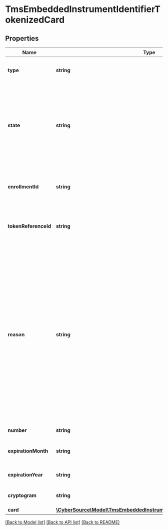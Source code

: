 # TmsEmbeddedInstrumentIdentifierTokenizedCard

## Properties
Name | Type | Description | Notes
------------ | ------------- | ------------- | -------------
**type** | **string** | The network token card association brand Possible Values: - visa - mastercard - americanexpress | [optional] 
**state** | **string** | State of the network token or network token provision Possible Values: - ACTIVE : Network token is active. - SUSPENDED : Network token is suspended. This state can change back to ACTIVE. - DELETED : This is a final state for a network token instance. - UNPROVISIONED : A previous network token provision was unsuccessful. | [optional] 
**enrollmentId** | **string** | Unique Identifier for the enrolled PAN. This Id is provided by the card association when a network token is provisioned successfully. | [optional] 
**tokenReferenceId** | **string** | Unique Identifier for the network token. This Id is provided by the card association when a network token is provisioned successfully. | [optional] 
**reason** | **string** | Issuers state for the network token Possible Values: - INVALID_REQUEST : The network token provision request contained invalid data. - CARD_VERIFICATION_FAILED : The network token provision request contained data that could not be verified. - CARD_NOT_ELIGIBLE : Card can currently not be used with issuer for tokenization. - CARD_NOT_ALLOWED : Card can currently not be used with card association for tokenization. - DECLINED : Card can currently not be used with issuer for tokenization. - SERVICE_UNAVAILABLE : The network token service was unavailable or timed out. - SYSTEM_ERROR : An unexpected error occurred with network token service, check configuration. | [optional] 
**number** | **string** | The token requestors network token | [optional] 
**expirationMonth** | **string** | Two-digit month in which the network token expires.  Format: &#x60;MM&#x60;.  Possible Values: &#x60;01&#x60; through &#x60;12&#x60;. | [optional] 
**expirationYear** | **string** | Four-digit year in which the network token expires.  Format: &#x60;YYYY&#x60;. | [optional] 
**cryptogram** | **string** | Generated value used in conjunction with the network token for making a payment. | [optional] 
**card** | [**\CyberSource\Model\TmsEmbeddedInstrumentIdentifierTokenizedCardCard**](TmsEmbeddedInstrumentIdentifierTokenizedCardCard.md) |  | [optional] 

[[Back to Model list]](../README.md#documentation-for-models) [[Back to API list]](../README.md#documentation-for-api-endpoints) [[Back to README]](../README.md)


